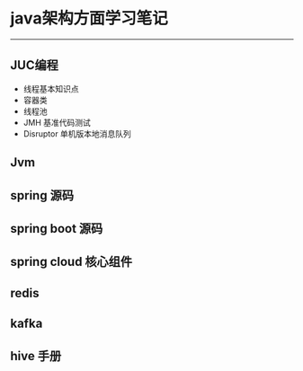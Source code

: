 # java架构方面学习笔记
---
## JUC编程
- 线程基本知识点
- 容器类
- 线程池
- JMH 基准代码测试
- Disruptor 单机版本地消息队列

## Jvm

## spring 源码

## spring boot 源码

## spring cloud 核心组件

## redis

## kafka

## hive 手册
